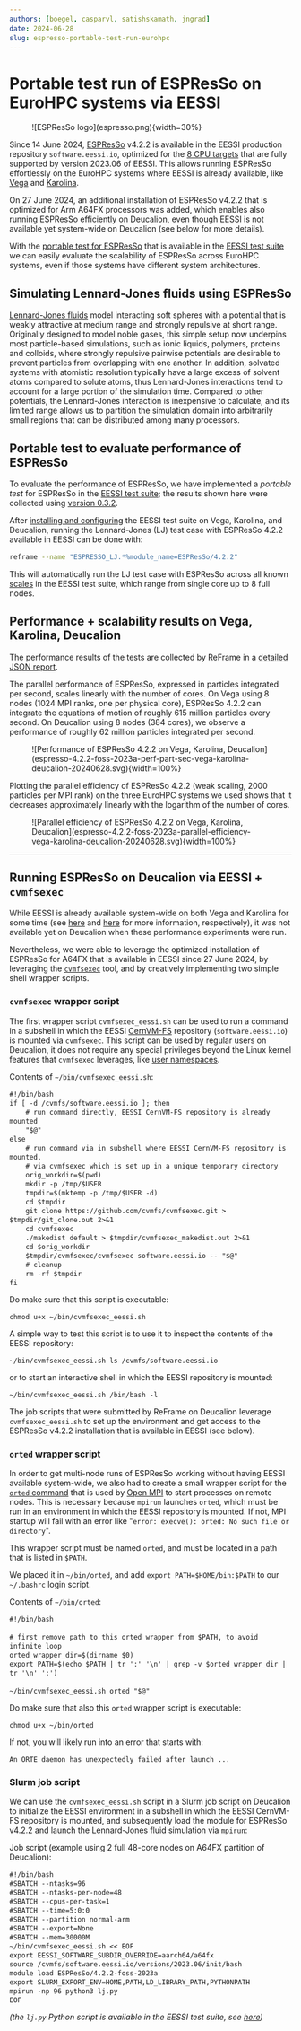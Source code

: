 ```yaml
---
authors: [boegel, casparvl, satishskamath, jngrad]
date: 2024-06-28
slug: espresso-portable-test-run-eurohpc
---
```


# Portable test run of ESPResSo on EuroHPC systems via EESSI

<figure markdown="span">
![ESPResSo logo](espresso.png){width=30%}
</figure>

Since 14 June 2024, [ESPResSo](https://espressomd.org) v4.2.2 is available in the EESSI production repository `software.eessi.io`,
optimized for the [8 CPU targets](https://www.eessi.io/docs/software_layer/cpu_targets) that are fully supported by version 2023.06 of EESSI.
This allows running ESPResSo effortlessly on the EuroHPC systems where EESSI is already available,
like [Vega](https://doc.vega.izum.si) and [Karolina](https://docs.it4i.cz/karolina/introduction).

On 27 June 2024, an additional installation of ESPResSo v4.2.2 that is optimized for Arm A64FX processors
was added, which enables also running ESPResSo efficiently on [Deucalion](https://docs.macc.fccn.pt/deucalion),
even though EESSI is not available yet system-wide on Deucalion (see below for more details).

With the [portable test for ESPResSo](https://www.eessi.io/docs/test-suite/available-tests/#espresso) that is available
in the [EESSI test suite](https://www.eessi.io/docs/test-suite) we can easily evaluate the scalability of
ESPResSo across EuroHPC systems, even if those systems have different system architectures.

<!-- more -->

## Simulating Lennard-Jones fluids using ESPResSo

[Lennard-Jones fluids](https://en.wikipedia.org/wiki/Lennard-Jones_potential) model interacting soft spheres with a potential that is weakly attractive at medium range and strongly repulsive at short range. Originally designed to model noble gases, this simple setup now underpins most particle-based simulations, such as ionic liquids, polymers, proteins and colloids, where strongly repulsive pairwise potentials are desirable to prevent particles from overlapping with one another. In addition, solvated systems with atomistic resolution typically have a large excess of solvent atoms compared to solute atoms, thus Lennard-Jones interactions tend to account for a large portion of the simulation time. Compared to other potentials, the Lennard-Jones interaction is inexpensive to calculate, and its limited range allows us to partition the simulation domain into arbitrarily small regions that can be distributed among many processors.

## Portable test to evaluate performance of ESPResSo

To evaluate the performance of ESPResSo, we have implemented a *portable test* for ESPResSo in the [EESSI test suite](https://www.eessi.io/docs/test-suite);
the results shown here were collected using [version 0.3.2](https://github.com/EESSI/test-suite/releases/tag/v0.3.2).

After [installing and configuring](https://www.eessi.io/docs/test-suite/installation-configuration) the EESSI test suite on Vega, Karolina, and Deucalion,
running the Lennard-Jones (LJ) test case with ESPResSo 4.2.2 available in EESSI can be done with:

```bash
reframe --name "ESPRESSO_LJ.*%module_name=ESPResSo/4.2.2"
```

This will automatically run the LJ test case with ESPResSo across all known [scales](https://www.eessi.io/docs/test-suite/usage/#scale-tags)
in the EESSI test suite, which range from single core up to 8 full nodes.

## Performance + scalability results on Vega, Karolina, Deucalion

The performance results of the tests are collected by ReFrame in a [detailed JSON report](https://reframe-hpc.readthedocs.io/en/stable/tutorial.html#run-reports-and-performance-logging).

The parallel performance of ESPResSo, expressed in particles integrated per second, scales linearly with the number of cores.
On Vega using 8 nodes (1024 MPI ranks, one per physical core), ESPResSo 4.2.2 can integrate the equations of motion of roughly 615 million particles every second.
On Deucalion using 8 nodes (384 cores), we observe a performance of roughly 62 million particles integrated per second.

<figure markdown="span">
![Performance of ESPResSo 4.2.2 on Vega, Karolina, Deucalion](espresso-4.2.2-foss-2023a-perf-part-sec-vega-karolina-deucalion-20240628.svg){width=100%}
</figure>

Plotting the parallel efficiency of ESPResSo 4.2.2 (weak scaling, 2000 particles per MPI rank) on the three EuroHPC systems we used
shows that it decreases approximately linearly with the logarithm of the number of cores.

<figure markdown="span">
![Parallel efficiency of ESPResSo 4.2.2 on Vega, Karolina, Deucalion](espresso-4.2.2-foss-2023a-parallel-efficiency-vega-karolina-deucalion-20240628.svg){width=100%}
</figure>

---

## Running ESPResSo on Deucalion via EESSI + `cvmfsexec`

While EESSI is already available system-wide on both Vega and Karolina for some time (see
[here](https://doc.vega.izum.si/eessi) and [here](https://docs.it4i.cz/software/eessi) for more information,
respectively),
it was not available yet on Deucalion when these performance experiments were run.

Nevertheless, we were able to leverage the optimized installation of ESPResSo for A64FX that is available
in EESSI since 27 June 2024, by leveraging the [`cvmfsexec`](https://github.com/cvmfs/cvmfsexec) tool,
and by creatively implementing two simple shell wrapper scripts.

### `cvmfsexec` wrapper script

The first wrapper script `cvmfsexec_eessi.sh` can be used to run a command in a subshell in which
the EESSI [CernVM-FS](https://cernvm.cern.ch/fs) repository (`software.eessi.io`) is mounted via `cvmfsexec`.
This script can be used by regular users on Deucalion, it does not require any special privileges beyond
the Linux kernel features that `cvmfsexec` leverages, like [user namespaces](https://lwn.net/Articles/532593/).

Contents of `~/bin/cvmfsexec_eessi.sh`:
``` { .bash .copy }
#!/bin/bash
if [ -d /cvmfs/software.eessi.io ]; then
    # run command directly, EESSI CernVM-FS repository is already mounted
    "$@"
else
    # run command via in subshell where EESSI CernVM-FS repository is mounted,
    # via cvmfsexec which is set up in a unique temporary directory
    orig_workdir=$(pwd)
    mkdir -p /tmp/$USER
    tmpdir=$(mktemp -p /tmp/$USER -d)
    cd $tmpdir
    git clone https://github.com/cvmfs/cvmfsexec.git > $tmpdir/git_clone.out 2>&1
    cd cvmfsexec
    ./makedist default > $tmpdir/cvmfsexec_makedist.out 2>&1
    cd $orig_workdir
    $tmpdir/cvmfsexec/cvmfsexec software.eessi.io -- "$@"
    # cleanup
    rm -rf $tmpdir
fi
```

Do make sure that this script is executable:
``` { .bash .copy }
chmod u+x ~/bin/cvmfsexec_eessi.sh
```

A simple way to test this script is to use it to inspect the contents of the EESSI repository:

``` { .bash .copy }
~/bin/cvmfsexec_eessi.sh ls /cvmfs/software.eessi.io
```

or to start an interactive shell in which the EESSI repository is mounted:

``` { .bash .copy }
~/bin/cvmfsexec_eessi.sh /bin/bash -l
```

The job scripts that were submitted by ReFrame on Deucalion leverage `cvmfsexec_eessi.sh` to set up the
environment and get access to the ESPResSo v4.2.2 installation that is available in EESSI (see below).

### `orted` wrapper script

In order to get multi-node runs of ESPResSo working without having EESSI available system-wide,
we also had to create a small wrapper script for the [`orted`
command](https://www.open-mpi.org/doc/v4.1/man1/orted.1.php) that is used by [Open MPI](https://www.open-mpi.org)
to start processes on remote nodes.
This is necessary because `mpirun` launches `orted`, which must be run in an environment in which the EESSI repository
is mounted.
If not, MPI startup will fail with an error like "`error: execve(): orted: No such file or directory`".

This wrapper script must be named `orted`, and must be located in a path that is listed in `$PATH`.

We placed it in `~/bin/orted`, and add `export PATH=$HOME/bin:$PATH` to our `~/.bashrc` login script.

Contents of `~/bin/orted`:

``` { .bash .copy }
#!/bin/bash

# first remove path to this orted wrapper from $PATH, to avoid infinite loop
orted_wrapper_dir=$(dirname $0)
export PATH=$(echo $PATH | tr ':' '\n' | grep -v $orted_wrapper_dir | tr '\n' ':')

~/bin/cvmfsexec_eessi.sh orted "$@"
```

Do make sure that also this `orted` wrapper script is executable:
``` { .bash .copy }
chmod u+x ~/bin/orted
```

If not, you will likely run into an error that starts with:
```
An ORTE daemon has unexpectedly failed after launch ...
```

### Slurm job script

We can use the `cvmfsexec_eessi.sh` script in a Slurm job script on Deucalion to
initialize the EESSI environment in a subshell in which the EESSI CernVM-FS repository
is mounted, and subsequently load the module for ESPResSo v4.2.2 and launch the Lennard-Jones fluid
simulation via `mpirun`:


Job script (example using 2 full 48-core nodes on A64FX partition of Deucalion):
``` { .bash .copy }
#!/bin/bash
#SBATCH --ntasks=96
#SBATCH --ntasks-per-node=48
#SBATCH --cpus-per-task=1
#SBATCH --time=5:0:0
#SBATCH --partition normal-arm
#SBATCH --export=None
#SBATCH --mem=30000M
~/bin/cvmfsexec_eessi.sh << EOF
export EESSI_SOFTWARE_SUBDIR_OVERRIDE=aarch64/a64fx
source /cvmfs/software.eessi.io/versions/2023.06/init/bash
module load ESPResSo/4.2.2-foss-2023a
export SLURM_EXPORT_ENV=HOME,PATH,LD_LIBRARY_PATH,PYTHONPATH
mpirun -np 96 python3 lj.py
EOF
```

*(the `lj.py` Python script is available in the EESSI test suite, see [here](https://github.com/EESSI/test-suite/blob/v0.3.2/eessi/testsuite/tests/apps/espresso/src/lj.py))*

